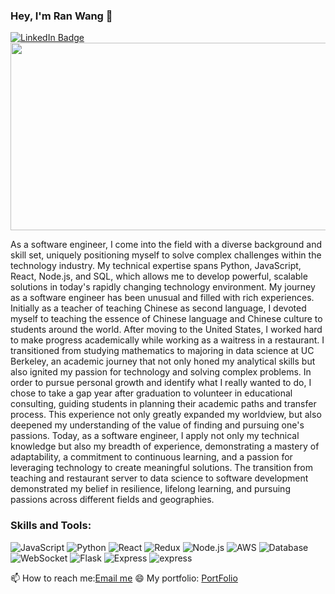 ### Hey, I'm Ran Wang 👋
<div id="badges">
  <a href="https://www.linkedin.com/in/ran-wang-80b47a1b8/">
    <img src="https://img.shields.io/badge/LinkedIn-blue?style=for-the-badge&logo=linkedin&logoColor=white" alt="LinkedIn Badge"/>
  </a>
  <div align="center">
  <img src="https://media.giphy.com/media/dWesBcTLavkZuG35MI/giphy.gif" width="600" height="300"/>
</div>

As a software engineer, I come into the field with a diverse background and skill set, uniquely positioning myself to solve complex challenges within the technology industry. My technical expertise spans Python, JavaScript, React, Node.js, and SQL, which allows me to develop powerful, scalable solutions in today's rapidly changing technology environment.
My journey as a software engineer has been unusual and filled with rich experiences. Initially as a teacher of teaching Chinese as second language, I devoted myself to teaching the essence of Chinese language and Chinese culture to students around the world. After moving to the United States, I worked hard to make progress academically while working as a waitress in a restaurant. I transitioned from studying mathematics to majoring in data science at UC Berkeley, an academic journey that not only honed my analytical skills but also ignited my passion for technology and solving complex problems.
In order to pursue personal growth and identify what I really wanted to do, I chose to take a gap year after graduation to volunteer in educational consulting, guiding students in planning their academic paths and transfer process. This experience not only greatly expanded my worldview, but also deepened my understanding of the value of finding and pursuing one's passions.
Today, as a software engineer, I apply not only my technical knowledge but also my breadth of experience, demonstrating a mastery of adaptability, a commitment to continuous learning, and a passion for leveraging technology to create meaningful solutions. The transition from teaching and restaurant server to data science to software development demonstrated my belief in resilience, lifelong learning, and pursuing passions across different fields and geographies.

### Skills and Tools:
![JavaScript](https://img.shields.io/badge/-JavaScript-%23F7DF1E?style=flat&logo=javascript&logoColor=black)
![Python](https://img.shields.io/badge/-Python-%3776AB?style=flat&logo=python&logoColor=white)
![React](https://img.shields.io/badge/-React-%2320232a?style=flat&logo=react&logoColor=%2361DAFB)
![Redux](https://img.shields.io/badge/-Redux-%23764ABC?style=flat&logo=redux&logoColor=white)
![Node.js](https://img.shields.io/badge/-Node.js-%23339933?style=flat&logo=nodedotjs&logoColor=white)
![AWS](https://img.shields.io/badge/-AWS-%23232F3E?style=flat&logo=amazonaws&logoColor=white)
![Database](https://img.shields.io/badge/-Database-%234169E1?style=flat&logo=mysql&logoColor=white)
![WebSocket](https://img.shields.io/badge/-WebSocket-%23000000?style=flat&logo=socket-dot-io&logoColor=white)
![Flask](https://img.shields.io/badge/-Flask-%23000?style=flat&logo=flask&logoColor=white)
![Express](https://img.shields.io/badge/-Express-%23000?style=flat&logo=express&logoColor=white)
![express](https://img.shields.io/badge/-Docker-%230db7ed?style=flat&logo=docker&logoColor=white)



📫 How to reach me:[Email me](mailto:wangyufei0410@gmail.com)
😄 My portfolio: [PortFolio](https://www.ranwang0410.com) 


</div>
<!--
**ranwang0410/ranwang0410** is a ✨ _special_ ✨ repository because its `README.md` (this file) appears on your GitHub profile.

Here are some ideas to get you started:

- 🔭 I’m currently working on ...
- 🌱 I’m currently learning ...
- 👯 I’m looking to collaborate on ...
- 🤔 I’m looking for help with ...
- 💬 Ask me about ...
- 📫 How to reach me: ...
- 😄 Pronouns: ...
- ⚡ Fun fact: ...
-->
As a software engineer, I come into the field with a diverse background and skill set, uniquely positioning myself to solve complex challenges within the technology industry. My technical expertise spans Python, JavaScript, React, Node.js, and SQL, which allows me to develop powerful, scalable solutions in today's rapidly changing technology environment.
My journey as a software engineer has been unusual and filled with rich experiences. Initially as a teacher of teaching Chinese as second language, I devoted myself to teaching the essence of Chinese language and Chinese culture to students around the world. After moving to the United States, I worked hard to make progress academically while working as a waitress in a restaurant. I transitioned from studying mathematics to majoring in data science at UC Berkeley, an academic journey that not only honed my analytical skills but also ignited my passion for technology and solving complex problems.
In order to pursue personal growth and identify what I really wanted to do, I chose to take a gap year after graduation to volunteer in educational consulting, guiding students in planning their academic paths and transfer process. This experience not only greatly expanded my worldview, but also deepened my understanding of the value of finding and pursuing one's passions.
Today, as a software engineer, I apply not only my technical knowledge but also my breadth of experience, demonstrating a mastery of adaptability, a commitment to continuous learning, and a passion for leveraging technology to create meaningful solutions. The transition from teaching and restaurant server to data science to software development demonstrated my belief in resilience, lifelong learning, and pursuing passions across different fields and geographies.

### Skills and Tools:
![JavaScript](https://img.shields.io/badge/-JavaScript-%23F7DF1E?style=flat&logo=javascript&logoColor=black)
![Python](https://img.shields.io/badge/-Python-%3776AB?style=flat&logo=python&logoColor=white)
![React](https://img.shields.io/badge/-React-%2320232a?style=flat&logo=react&logoColor=%2361DAFB)
![Redux](https://img.shields.io/badge/-Redux-%23764ABC?style=flat&logo=redux&logoColor=white)
![Node.js](https://img.shields.io/badge/-Node.js-%23339933?style=flat&logo=nodedotjs&logoColor=white)
![AWS](https://img.shields.io/badge/-AWS-%23232F3E?style=flat&logo=amazonaws&logoColor=white)
![Database](https://img.shields.io/badge/-Database-%234169E1?style=flat&logo=mysql&logoColor=white)
![WebSocket](https://img.shields.io/badge/-WebSocket-%23000000?style=flat&logo=socket-dot-io&logoColor=white)
![Flask](https://img.shields.io/badge/-Flask-%23000?style=flat&logo=flask&logoColor=white)
![Express](https://img.shields.io/badge/-Express-%23000?style=flat&logo=express&logoColor=white)



📫 How to reach me: [LinkedIn](https://www.linkedin.com/in/ran-wang-80b47a1b8/) [Email me](mailto:wangyufei0410@gmail.com)
😄 My portfolio: [PortFolio](https://www.ranwang0410.com) 


 
 

